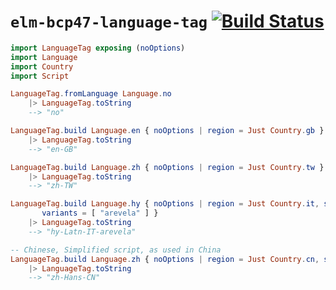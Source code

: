 # `elm-bcp47-language-tag` [![Build Status](https://github.com/dillonkearns/elm-bcp47-language-tag/workflows/CI/badge.svg)](https://github.com/dillonkearns/elm-bcp47-language-tag/actions?query=branch%3Amain)

```elm
import LanguageTag exposing (noOptions)
import Language
import Country
import Script

LanguageTag.fromLanguage Language.no
    |> LanguageTag.toString
    --> "no"

LanguageTag.build Language.en { noOptions | region = Just Country.gb }
    |> LanguageTag.toString
    --> "en-GB"

LanguageTag.build Language.zh { noOptions | region = Just Country.tw }
    |> LanguageTag.toString
    --> "zh-TW"

LanguageTag.build Language.hy { noOptions | region = Just Country.it, script = Just Script.latn,
       variants = [ "arevela" ] }
    |> LanguageTag.toString
    --> "hy-Latn-IT-arevela"

-- Chinese, Simplified script, as used in China
LanguageTag.build Language.zh { noOptions | region = Just Country.cn, script = Just Script.hans }
    |> LanguageTag.toString
    --> "zh-Hans-CN"
```
